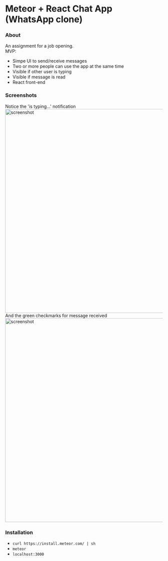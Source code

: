 # Meteor + React Chat App (WhatsApp clone)

### About
An assignment for a job opening.  
MVP:
- Simpe UI to send/receive messages
- Two or more people can use the app at the same time
- Visible if other user is typing
- Visible if message is read
- React front-end

### Screenshots
Notice the 'is typing...' notification
<img src="https://github.com/stofstik/meteor-chat-app/blob/master/screenshot-1.png" alt="screenshot" width="650px"/>
And the green checkmarks for message received
<img src="https://github.com/stofstik/meteor-chat-app/blob/master/screenshot-1.png" alt="screenshot" width="650px"/>

### Installation
- `curl https://install.meteor.com/ | sh`
- `meteor`
- `localhost:3000`
